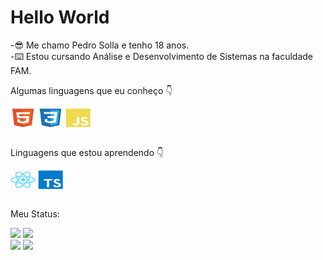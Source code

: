 # Hello World
-😎 Me chamo Pedro Solla e tenho 18 anos. <br>
-⌨️ Estou cursando Análise e Desenvolvimento de Sistemas na faculdade FAM. 

Algumas linguagens que eu conheço 👇
<div style="display: inline_block">
  <img align="center" alt="HTML" height="30" width="40" src="https://raw.githubusercontent.com/devicons/devicon/master/icons/html5/html5-original.svg">
 <img align="center" alt="CSS" height="30" width="40" src="https://raw.githubusercontent.com/devicons/devicon/master/icons/css3/css3-original.svg">
  <img align="center" alt="Js" height="30" width="40" src="https://raw.githubusercontent.com/devicons/devicon/master/icons/javascript/javascript-plain.svg"></div><br>
  
 Linguagens que estou aprendendo 👇
  <div style="display: inline_block">
   <img align="center" alt="React" height="30" width="40" src="https://raw.githubusercontent.com/devicons/devicon/master/icons/react/react-original.svg">
   <img align="center" alt="Ts" height="30" width="40" src="https://raw.githubusercontent.com/devicons/devicon/master/icons/typescript/typescript-plain.svg"></div><br>
  
 Meu Status:
  
<img height="180em" src="https://github-readme-stats.vercel.app/api?username=psolla&show_icons=true&theme=tokyonight&include_all_commits=true&count_private=true">
<img src="https://github-readme-stats.vercel.app/api/top-langs/?username=Psolla&layout=compact&theme=tokyonight">


<div>
  <a href="https://www.instagram.com/_pedrosolla_/" target="_blank"><img src="https://img.shields.io/badge/-Instagram-%23E4405F?style=for-the-badge&logo=instagram&logoColor=white" target="_blank"></a>
  <a href="https://www.linkedin.com/in/pedrohsn/" target="_blank"><img src="https://img.shields.io/badge/-LinkedIn-%230077B5?style=for-the-badge&logo=linkedin&logoColor=white" target="_blank"></a> 
 </div>


